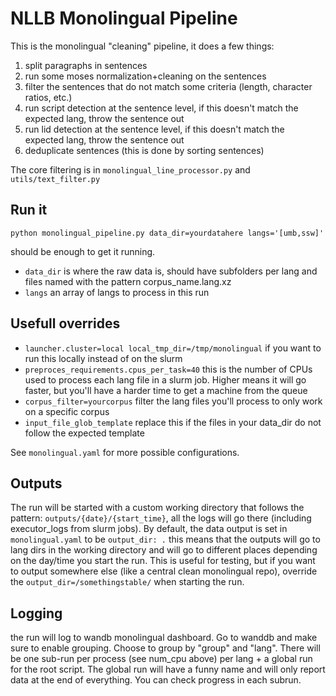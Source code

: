 # NLLB Monolingual Pipeline

This is the monolingual "cleaning" pipeline, it does a few things:

1. split paragraphs in sentences
2. run some moses normalization+cleaning on the sentences
3. filter the sentences that do not match some criteria (length, character ratios, etc.)
4. run script detection at the sentence level, if this doesn't match the expected lang, throw the sentence out
5. run lid detection at the sentence level, if this doesn't match the expected lang, throw the sentence out
6. deduplicate sentences (this is done by sorting sentences)

The core filtering is in `monolingual_line_processor.py` and `utils/text_filter.py`

## Run it

`python monolingual_pipeline.py data_dir=yourdatahere langs='[umb,ssw]'`

should be enough to get it running.

- `data_dir` is where the raw data is, should have subfolders per lang and files named with the pattern corpus_name.lang.xz
- `langs` an array of langs to process in this run

## Usefull overrides

- `launcher.cluster=local local_tmp_dir=/tmp/monolingual` if you want to run this locally instead of on the slurm
- `preproces_requirements.cpus_per_task=40` this is the number of CPUs used to process each lang file in a slurm job. Higher means it will go faster, but you'll have a harder time to get a machine from the queue
- `corpus_filter=yourcorpus` filter the lang files you'll process to only work on a specific corpus
- `input_file_glob_template` replace this if the files in your data_dir do not follow the expected template

See `monolingual.yaml` for more possible configurations.

## Outputs

The run will be started with a custom working directory that follows the pattern: `outputs/{date}/{start_time}`, all the logs will go there (including executor_logs from slurm jobs). By default, the data output is set in `monolingual.yaml` to be `output_dir: .` this means that the outputs will go to lang dirs in the working directory and will go to different places depending on the day/time you start the run. This is useful for testing, but if you want to output somewhere else (like a central clean monolingual repo), override the `output_dir=/somethingstable/` when starting the run.

## Logging

the run will log to wandb monolingual dashboard. Go to wanddb and make sure to enable grouping. Choose to group by "group" and "lang". There will be one sub-run per process (see num_cpu above) per lang + a global run for the root script. The global run will have a funny name and will only report data at the end of everything. You can check progress in each subrun.
